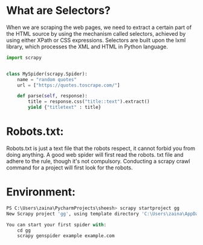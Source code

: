 # What are Selectors?
When we are scraping the web pages, we need to extract a certain part of the HTML source by using the mechanism called selectors, achieved by using either XPath or CSS expressions. Selectors are built upon the lxml library, which processes the XML and HTML in Python language.
```python
import scrapy


class MySpider(scrapy.Spider):
    name = "random quotes"
    url = ["https://quotes.toscrape.com/"]

    def parse(self, response):
        title = response.css("title::text").extract()
        yield {"titletext" : title}
```
# Robots.txt:
Robots.txt is just a text file that the robots respect, it cannot forbid you from doing anything. A good web spider will first read the robots. txt file and adhere to the rule, though it's not compulsory. Conducting a scrapy crawl command for a project will first look for the robots.
# Environment:
```python
PS C:\Users\zaina\PycharmProjects\sheesh> scrapy startproject gg
New Scrapy project 'gg', using template directory 'C:\Users\zaina\AppData\Local\Programs\Python\Python310\lib\site-packages\scrapy\templates\project', created in:

You can start your first spider with:
    cd gg
    scrapy genspider example example.com
```
